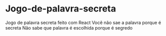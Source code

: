 # Jogo-de-palavra-secreta
Jogo de palavra secreta feito com React
Você não sae a palavra porque é secreta
Não sabe que palavra é escolhida porque é segredo
